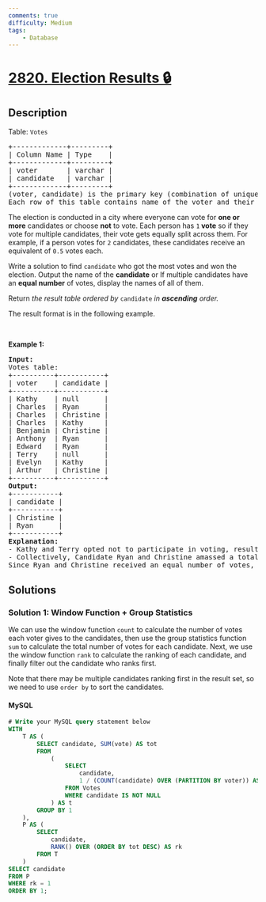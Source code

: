 ```yaml
---
comments: true
difficulty: Medium
tags:
    - Database
---
```


<!-- problem:start -->

# [2820. Election Results 🔒](https://leetcode.com/problems/election-results)

## Description

<!-- description:start -->

<p>Table: <code><font face="monospace">Votes</font></code></p>

<pre>
+-------------+---------+ 
| Column Name | Type    | 
+-------------+---------+ 
| voter       | varchar | 
| candidate   | varchar |
+-------------+---------+
(voter, candidate) is the primary key (combination of unique values) for this table.
Each row of this table contains name of the voter and their candidate. 
</pre>

<p>The election is conducted in a city where everyone can vote for <strong>one or more</strong> candidates or choose <strong>not</strong> to vote. Each person has <code>1</code><strong> vote</strong> so if they vote for multiple candidates, their vote gets equally split across them. For example, if a person votes for <code>2</code> candidates, these candidates receive an equivalent of <code>0.5</code>&nbsp;votes each.</p>

<p>Write a solution to find <code>candidate</code> who got the most votes and won the election. Output the name of the <strong>candidate</strong> or If multiple candidates have an <strong>equal number</strong> of votes, display the names of all of them.</p>

<p>Return<em> the result table ordered</em> <em>by</em> <code>candidate</code> <em>in <strong>ascending</strong> order.</em></p>

<p>The result format is in the following example.</p>

<p>&nbsp;</p>
<p><strong class="example">Example 1:</strong></p>

<pre>
<strong>Input:</strong> 
Votes table:
+----------+-----------+
| voter    | candidate |
+----------+-----------+
| Kathy    | null      |
| Charles  | Ryan      |
| Charles  | Christine |
| Charles  | Kathy     |
| Benjamin | Christine |
| Anthony  | Ryan      |
| Edward   | Ryan      |
| Terry    | null      |
| Evelyn   | Kathy     |
| Arthur   | Christine |
+----------+-----------+
<strong>Output:</strong> 
+-----------+
| candidate | 
+-----------+
| Christine |  
| Ryan      |  
+-----------+
<strong>Explanation:</strong> 
- Kathy and Terry opted not to participate in voting, resulting in their votes being recorded as 0. Charles distributed his vote among three candidates, equating to 0.33 for each candidate. On the other hand, Benjamin, Arthur, Anthony, Edward, and Evelyn each cast their votes for a single candidate.
- Collectively, Candidate Ryan and Christine amassed a total of 2.33 votes, while Kathy received a combined total of 1.33 votes.
Since Ryan and Christine received an equal number of votes, we will display their names in ascending order.</pre>

<!-- description:end -->

## Solutions

<!-- solution:start -->

### Solution 1: Window Function + Group Statistics

We can use the window function `count` to calculate the number of votes each voter gives to the candidates, then use the group statistics function `sum` to calculate the total number of votes for each candidate. Next, we use the window function `rank` to calculate the ranking of each candidate, and finally filter out the candidate who ranks first.

Note that there may be multiple candidates ranking first in the result set, so we need to use `order by` to sort the candidates.

<!-- tabs:start -->

#### MySQL

```sql
# Write your MySQL query statement below
WITH
    T AS (
        SELECT candidate, SUM(vote) AS tot
        FROM
            (
                SELECT
                    candidate,
                    1 / (COUNT(candidate) OVER (PARTITION BY voter)) AS vote
                FROM Votes
                WHERE candidate IS NOT NULL
            ) AS t
        GROUP BY 1
    ),
    P AS (
        SELECT
            candidate,
            RANK() OVER (ORDER BY tot DESC) AS rk
        FROM T
    )
SELECT candidate
FROM P
WHERE rk = 1
ORDER BY 1;
```

<!-- tabs:end -->

<!-- solution:end -->

<!-- problem:end -->
